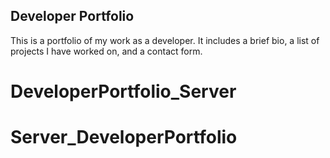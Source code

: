 ## Developer Portfolio

This is a portfolio of my work as a developer. It includes a brief bio, a list of projects I have worked on, and a contact form.



# DeveloperPortfolio_Server
# Server_DeveloperPortfolio
